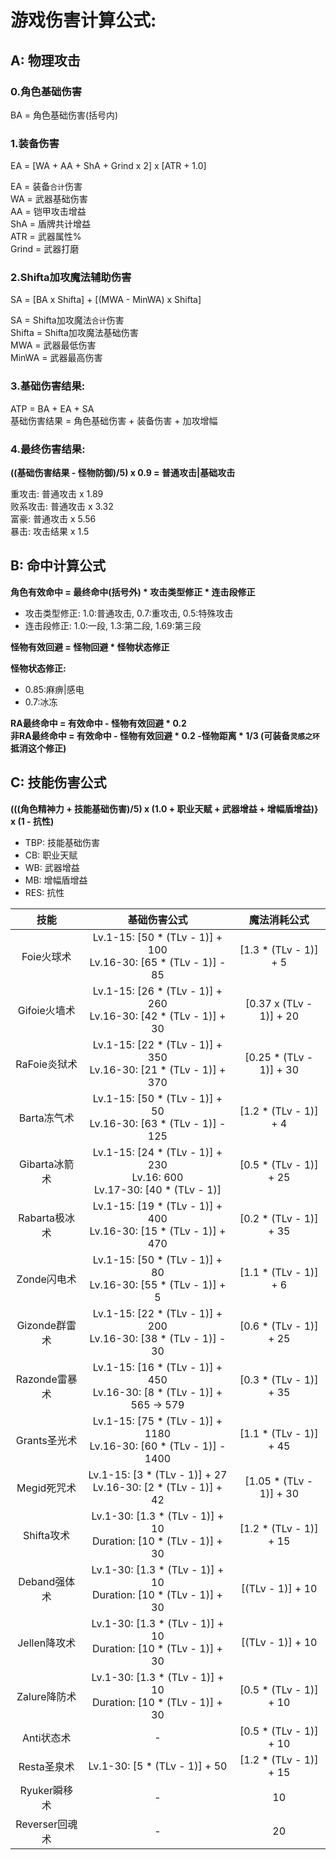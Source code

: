 # 游戏伤害计算公式:

## A: 物理攻击
### 0.角色基础伤害

BA = 角色基础伤害(括号内) 

### 1.装备伤害

EA = [WA + AA + ShA + Grind x 2] x [ATR + 1.0]

EA = 装备`合计`伤害  
WA = 武器基础伤害  
AA = 铠甲攻击增益  
ShA = 盾牌共计增益  
ATR = 武器属性%  
Grind = 武器打磨

### 2.Shifta加攻魔法辅助伤害

SA = [BA x Shifta] + [(MWA - MinWA) x Shifta]

SA = Shifta加攻魔法`合计`伤害   
Shifta = Shifta加攻魔法基础伤害  
MWA = 武器最低伤害  
MinWA = 武器最高伤害

### 3.基础伤害结果:
ATP = BA + EA + SA  
基础伤害结果 = 角色基础伤害 + 装备伤害 + 加攻增幅


### 4.最终伤害结果:

**((基础伤害结果 - 怪物防御)/5) x 0.9 = 普通攻击\|基础攻击**

重攻击: 普通攻击 x 1.89  
败系攻击: 普通攻击 x 3.32  
富豪: 普通攻击 x 5.56  
暴击: 攻击结果 x 1.5

## B: 命中计算公式
**角色有效命中 = 最终命中(括号外) * 攻击类型修正 * 连击段修正**

* 攻击类型修正: 1.0:普通攻击, 0.7:重攻击, 0.5:特殊攻击  
* 连击段修正: 1.0:一段, 1.3:第二段, 1.69:第三段

**怪物有效回避 = 怪物回避 * 怪物状态修正**

**怪物状态修正:** 

* 0.85:麻痹\|感电 
* 0.7:冰冻

**RA最终命中 = 有效命中 - 怪物有效回避 * 0.2**  
**非RA最终命中 = 有效命中 - 怪物有效回避 * 0.2 -怪物距离 * 1/3 (可装备`灵感之环`抵消这个修正)**

## C: 技能伤害公式

**(((角色精神力 + 技能基础伤害)/5) x (1.0 + 职业天赋 + 武器增益 + 增幅盾增益)} x (1 - 抗性)**  

* TBP: 技能基础伤害  
* CB: 职业天赋  
* WB: 武器增益  
* MB: 增幅盾增益  
* RES: 抗性

|技能|基础伤害公式|魔法消耗公式|
|:---:|:---:|:---:|
|Foie火球术|Lv.1-15: [50 * (TLv - 1)] + 100<br/>Lv.16-30: [65 * (TLv - 1)] - 85|[1.3 * (TLv - 1)] + 5|
|Gifoie火墙术|Lv.1-15: [26 * (TLv - 1)] + 260<br/>Lv.16-30: [42 * (TLv - 1)] + 30|[0.37 x (TLv - 1)] + 20|
|RaFoie炎狱术|Lv.1-15: [22 * (TLv - 1)] + 350<br/>Lv.16-30: [21 * (TLv - 1)] + 370|[0.25 * (TLv - 1)] + 30|
|Barta冻气术|Lv.1-15: [50 * (TLv - 1)] + 50<br/>Lv.16-30: [63 * (TLv - 1)] - 125|[1.2 * (TLv - 1)] + 4|
|Gibarta冰箭术|Lv.1-15: [24 * (TLv - 1)] + 230<br/>Lv.16: 600<br/>Lv.17-30: [40 * (TLv - 1)]|[0.5 * (TLv - 1)] + 25|
|Rabarta极冰术|Lv.1-15: [19 * (TLv - 1)] + 400<br/>Lv.16-30: [15 * (TLv - 1)] + 470|[0.2 * (TLv - 1)] + 35|
|Zonde闪电术|Lv.1-15: [50 * (TLv - 1)] + 80<br/>Lv.16-30: [55 * (TLv - 1)] + 5|[1.1 * (TLv - 1)] + 6|
|Gizonde群雷术|Lv.1-15: [22 * (TLv - 1)] + 200<br/>Lv.16-30: [38 * (TLv - 1)] - 30|[0.6 * (TLv - 1)] + 25|
|Razonde雷暴术|Lv.1-15: [16 * (TLv - 1)] + 450<br/>Lv.16-30: [8 * (TLv - 1)] + 565 -> 579|[0.3 * (TLv - 1)] + 35|
|Grants圣光术|Lv.1-15: [75 * (TLv - 1)] + 1180<br/>Lv.16-30: [60 * (TLv - 1)] - 1400|[1.1 * (TLv - 1)] + 45|
|Megid死咒术|Lv.1-15: [3 * (TLv - 1)] + 27<br/>Lv.16-30: [2 * (TLv - 1)] + 42|[1.05 * (TLv - 1)] + 30|
|Shifta攻术|Lv.1-30: [1.3 * (TLv - 1)] + 10<br/>Duration: [10 * (TLv - 1)] + 30|[1.2 * (TLv - 1)] + 15|
|Deband强体术|Lv.1-30: [1.3 * (TLv - 1)] + 10<br/>Duration: [10 * (TLv - 1)] + 30|[(TLv - 1)] + 10|
|Jellen降攻术|Lv.1-30: [1.3 * (TLv - 1)] + 10<br/>Duration: [10 * (TLv - 1)] + 30|[(TLv - 1)] + 10|
|Zalure降防术|Lv.1-30: [1.3 * (TLv - 1)] + 10<br/>Duration: [10 * (TLv - 1)] + 30|[0.5 * (TLv - 1)] + 10|
|Anti状态术|	-	|[0.5 * (TLv - 1)] + 10|
|Resta圣泉术|Lv.1-30: [5 * (TLv - 1)] + 50|[1.2 * (TLv - 1)] + 15|
|Ryuker瞬移术|	-|	10|
|Reverser回魂术|	-|	20|
